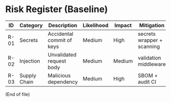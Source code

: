 # Risk Register (Baseline)

| ID | Category | Description | Likelihood | Impact | Mitigation | Status |
|----|----------|-------------|------------|--------|------------|--------|
| R-01 | Secrets | Accidental commit of keys | Medium | High | secrets wrapper + scanning | Open |
| R-02 | Injection | Unvalidated request body | Medium | Medium | validation middleware | Planned |
| R-03 | Supply Chain | Malicious dependency | Medium | High | SBOM + audit CI | Open |

(End of file)
